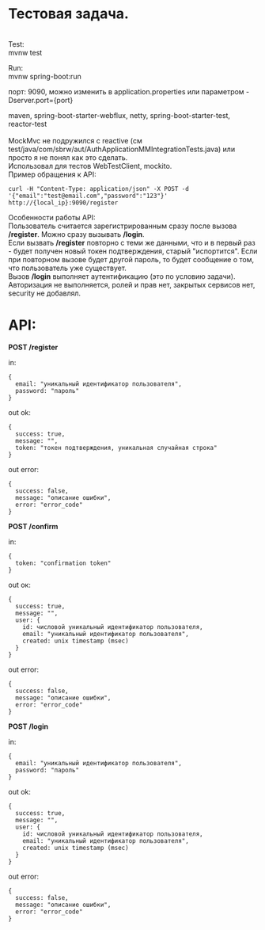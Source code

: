 # Тестовая задача.<br />
<br />
Test:<br />
mvnw test<br />

Run:<br />
mvnw spring-boot:run<br />

порт: 9090, можно изменить в application.properties или параметром -Dserver.port={port}<br />

maven, spring-boot-starter-webflux, netty, spring-boot-starter-test, reactor-test<br />
<br />
MockMvc не подружился с reactive (см test/java/com/sbrw/aut/AuthApplicationMMIntegrationTests.java)
или просто я не понял как это сделать.<br />
Использовал для тестов WebTestClient, mockito. 
<br />
Пример обращения к API:
```
curl -H "Content-Type: application/json" -X POST -d '{"email":"test@email.com","password":"123"}' http://{local_ip}:9090/register
```
Особенности работы API:<br />
Пользователь считается зарегистрированным сразу после вызова <b>/register</b>. Можно сразу вызывать <b>/login</b>.<br />
Если вызвать <b>/register</b> повторно с теми же данными, что и в первый раз - будет получен новый токен подтверждения, старый "испортится". Если при повторном вызове будет другой пароль, то будет сообщение о том, что пользователь уже существует.<br />
Вызов <b>/login</b> выполняет аутентификацию (это по условию задачи). Авторизация не выполняется, ролей и прав нет, закрытых сервисов нет, security не добавлял.

# API:<br />

<b>POST /register</b><br />

in:<br />
```
{
  email: "уникальный идентификатор пользователя",
  password: "пароль"
}
```

out ok:<br />
```
{
  success: true,
  message: "",
  token: "токен подтверждения, уникальная случайная строка"
}
```

out error:<br />
```
{
  success: false,
  message: "описание ошибки",
  error: "error_code"
}
```

<b>POST /confirm</b><br />

in:
```
{
  token: "confirmation token"
}
```

out ок:
```
{
  success: true,
  message: "",
  user: {
    id: числовой уникальный идентификатор пользователя,
    email: "уникальный идентификатор пользователя",
    created: unix timestamp (msec)
  }
}
```

out error:
```
{
  success: false,
  message: "описание ошибки",
  error: "error_code"
}
```

<b>POST /login</b><br />

in:
```
{
  email: "уникальный идентификатор пользователя",
  password: "пароль"
}
```

out ok:
```
{
  success: true,
  message: "",
  user: {
    id: числовой уникальный идентификатор пользователя,
    email: "уникальный идентификатор пользователя",
    created: unix timestamp (msec)
  }
}
```

out error:
```
{
  success: false,
  message: "описание ошибки",
  error: "error_code"
}
```
